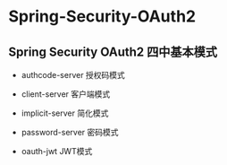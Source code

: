 # Spring-Security-OAuth2
## Spring Security OAuth2 四中基本模式



- authcode-server  授权码模式



- client-server  客户端模式



- implicit-server 简化模式



- password-server 密码模式



- oauth-jwt        JWT模式